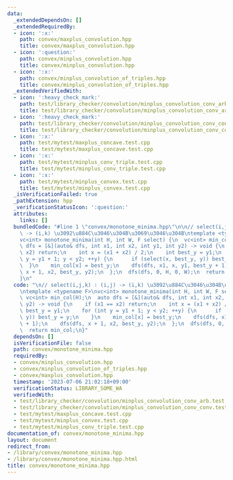 ```yaml
---
data:
  _extendedDependsOn: []
  _extendedRequiredBy:
  - icon: ':x:'
    path: convex/maxplus_convolution.hpp
    title: convex/maxplus_convolution.hpp
  - icon: ':question:'
    path: convex/minplus_convolution.hpp
    title: convex/minplus_convolution.hpp
  - icon: ':x:'
    path: convex/minplus_convolution_of_triples.hpp
    title: convex/minplus_convolution_of_triples.hpp
  _extendedVerifiedWith:
  - icon: ':heavy_check_mark:'
    path: test/library_checker/convolution/minplus_convolution_conv_arb.test.cpp
    title: test/library_checker/convolution/minplus_convolution_conv_arb.test.cpp
  - icon: ':heavy_check_mark:'
    path: test/library_checker/convolution/minplus_convolution_conv_conv.test.cpp
    title: test/library_checker/convolution/minplus_convolution_conv_conv.test.cpp
  - icon: ':x:'
    path: test/mytest/maxplus_concave.test.cpp
    title: test/mytest/maxplus_concave.test.cpp
  - icon: ':x:'
    path: test/mytest/minplus_conv_triple.test.cpp
    title: test/mytest/minplus_conv_triple.test.cpp
  - icon: ':x:'
    path: test/mytest/minplus_convex.test.cpp
    title: test/mytest/minplus_convex.test.cpp
  _isVerificationFailed: true
  _pathExtension: hpp
  _verificationStatusIcon: ':question:'
  attributes:
    links: []
  bundledCode: "#line 1 \"convex/monotone_minima.hpp\"\n\n// select(i,j,k) : (i,j)\
    \ -> (i,k) \u3092\u884C\u3046\u304B\u3069\u3046\u304B\ntemplate <typename F>\n\
    vc<int> monotone_minima(int H, int W, F select) {\n  vc<int> min_col(H);\n  auto\
    \ dfs = [&](auto& dfs, int x1, int x2, int y1, int y2) -> void {\n    if (x1 ==\
    \ x2) return;\n    int x = (x1 + x2) / 2;\n    int best_y = y1;\n    for (int\
    \ y = y1 + 1; y < y2; ++y) {\n      if (select(x, best_y, y)) best_y = y;\n  \
    \  }\n    min_col[x] = best_y;\n    dfs(dfs, x1, x, y1, best_y + 1);\n    dfs(dfs,\
    \ x + 1, x2, best_y, y2);\n  };\n  dfs(dfs, 0, H, 0, W);\n  return min_col;\n\
    }\n"
  code: "\n// select(i,j,k) : (i,j) -> (i,k) \u3092\u884C\u3046\u304B\u3069\u3046\u304B\
    \ntemplate <typename F>\nvc<int> monotone_minima(int H, int W, F select) {\n \
    \ vc<int> min_col(H);\n  auto dfs = [&](auto& dfs, int x1, int x2, int y1, int\
    \ y2) -> void {\n    if (x1 == x2) return;\n    int x = (x1 + x2) / 2;\n    int\
    \ best_y = y1;\n    for (int y = y1 + 1; y < y2; ++y) {\n      if (select(x, best_y,\
    \ y)) best_y = y;\n    }\n    min_col[x] = best_y;\n    dfs(dfs, x1, x, y1, best_y\
    \ + 1);\n    dfs(dfs, x + 1, x2, best_y, y2);\n  };\n  dfs(dfs, 0, H, 0, W);\n\
    \  return min_col;\n}"
  dependsOn: []
  isVerificationFile: false
  path: convex/monotone_minima.hpp
  requiredBy:
  - convex/minplus_convolution.hpp
  - convex/minplus_convolution_of_triples.hpp
  - convex/maxplus_convolution.hpp
  timestamp: '2023-07-06 21:02:18+09:00'
  verificationStatus: LIBRARY_SOME_WA
  verifiedWith:
  - test/library_checker/convolution/minplus_convolution_conv_arb.test.cpp
  - test/library_checker/convolution/minplus_convolution_conv_conv.test.cpp
  - test/mytest/maxplus_concave.test.cpp
  - test/mytest/minplus_convex.test.cpp
  - test/mytest/minplus_conv_triple.test.cpp
documentation_of: convex/monotone_minima.hpp
layout: document
redirect_from:
- /library/convex/monotone_minima.hpp
- /library/convex/monotone_minima.hpp.html
title: convex/monotone_minima.hpp
---
```

